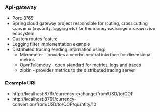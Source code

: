 ### Api-gateway

- Port: 8765
- Spring cloud gateway project responsible for routing, cross cutting concerns (security, logging etc) for the money exchange microservice ecosystem.
- Custom routes feature
- Logging filter implementation example
- Distributed tracing sending information using:
  - Micrometer - provides a vendor-neutral interface for dimensional metrics
  - OpenTelemetry - open standard for metrics, logs and traces
  - zipkin - provides metrics to the distributed tracing server

### Example URl
- http://localhost:8765/currency-exchange/from/USD/to/COP
- http://localhost:8765/currency-conversion/from/USD/to/COP/quantity/10